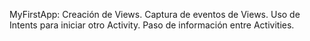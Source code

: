 MyFirstApp: Creación de Views. Captura de eventos de Views. Uso de Intents para iniciar otro Activity. Paso de información entre Activities.
